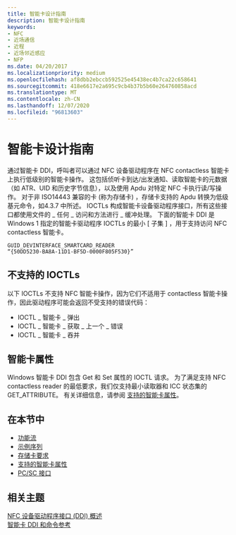 ```yaml
---
title: 智能卡设计指南
description: 智能卡设计指南
keywords:
- NFC
- 近场通信
- 近程
- 近场邻近感应
- NFP
ms.date: 04/20/2017
ms.localizationpriority: medium
ms.openlocfilehash: af8dbb2ebccb592525e45438ec4b7ca22c658641
ms.sourcegitcommit: 418e6617e2a695c9cb4b37b5b60e264760858acd
ms.translationtype: MT
ms.contentlocale: zh-CN
ms.lasthandoff: 12/07/2020
ms.locfileid: "96813603"
---
```

# <a name="smart-card-design-guide"></a>智能卡设计指南


通过智能卡 DDI，呼叫者可以通过 NFC 设备驱动程序在 NFC contactless 智能卡上执行低级别的智能卡操作。 这包括侦听卡到达/出发通知、读取智能卡的元数据（如 ATR、UID 和历史字节信息），以及使用 Apdu 对特定 NFC 卡执行读/写操作。 对于非 ISO14443 兼容的卡 (称为存储卡) ，存储卡支持的 Apdu 转换为低级基元命令，如4.3.7 中所述。 IOCTLs 构成智能卡设备驱动程序接口，所有这些接口都使用文件的 \_ 任何 \_ 访问和方法进行 \_ 缓冲处理。 下面的智能卡 DDI 是 Windows 1 指定的智能卡驱动程序 IOCTLs 的最小 \[ 子集 \] ，用于支持访问 NFC contactless 智能卡。

``` syntax
GUID_DEVINTERFACE_SMARTCARD_READER
“{50DD5230-BA8A-11D1-BF5D-0000F805F530}”
```

## <a name="unsupported-ioctls"></a>不支持的 IOCTLs


以下 IOCTLs 不支持 NFC 智能卡操作，因为它们不适用于 contactless 智能卡操作，因此驱动程序可能会返回不受支持的错误代码：

-   IOCTL \_ 智能卡 \_ 弹出
-   IOCTL \_ 智能卡 \_ 获取 \_ 上一个 \_ 错误
-   IOCTL \_ 智能卡 \_ 吞并

## <a name="smart-card-attributes"></a>智能卡属性
Windows 智能卡 DDI 包含 Get 和 Set 属性的 IOCTL 请求。 为了满足支持 NFC contactless reader 的最低要求，我们仅支持最小读取器和 ICC 状态集的 GET_ATTRIBUTE。 有关详细信息，请参阅 [支持的智能卡属性](smart-card-attributes.md)。

## <a name="in-this-section"></a>在本节中


-   [功能流](functional-flow.md)
-   [示例序列](example-sequence.md)
-   [存储卡要求](storage-card-requirements.md)
-   [支持的智能卡属性](smart-card-attributes.md)
-   [PC/SC 接口](pc-sc-interface.md)
 

 
## <a name="related-topics"></a>相关主题
[NFC 设备驱动程序接口 (DDI) 概述](/windows-hardware/drivers/ddi/index)  
[智能卡 DDI 和命令参考](/previous-versions/dn905601(v=vs.85))
